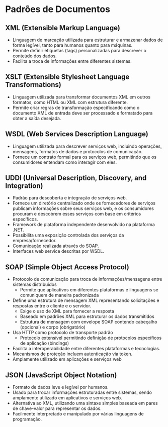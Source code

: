# Padrões de Documentos

## XML (Extensible Markup Language)

- Linguagem de marcação utilizada para estruturar e armazenar dados de forma legível, tanto para humanos quanto para máquinas.
- Permite definir etiquetas (tags) personalizadas para descrever o conteúdo dos dados.
- Facilita a troca de informações entre diferentes sistemas.

## XSLT (Extensible Stylesheet Language Transformations)

- Linguagem utilizada para transformar documentos XML em outros formatos, como HTML ou XML com estrutura diferente.
- Permite criar regras de transformação especificando como o documento XML de entrada deve ser processado e formatado para obter a saída desejada.

## WSDL (Web Services Description Language)

- Linguagem utilizada para descrever serviços web, incluindo operações, mensagens, formatos de dados e protocolos de comunicação.
- Fornece um contrato formal para os serviços web, permitindo que os consumidores entendam como interagir com eles.

## UDDI (Universal Description, Discovery, and Integration)

- Padrão para descoberta e integração de serviços web.
- Fornece um diretório centralizado onde os fornecedores de serviços publicam informações sobre seus serviços web, e os consumidores procuram e descobrem esses serviços com base em critérios específicos.
- Framework de plataforma independente desenvolvido na plataforma .NET.
- Possibilita uma exposição controlada dos serviços da empresa/fornecedor.
- Comunicação realizada através do SOAP.
- Interfaces web service descritas por WSDL.

## SOAP (Simple Object Access Protocol)

- Protocolo de comunicação para troca de informações/mensagens entre sistemas distribuídos
  - Permite que aplicativos em diferentes plataformas e linguagens se comuniquem de maneira padronizada
- Define uma estrutura de mensagem XML representando solicitações e respostas entre o cliente e o servidor.
  - Exige o uso de XML para fornecer a resposta
  - Baseado em padrões XML para estruturar os dados transmitidos
  - Estrutura de mensagem com envelope SOAP contendo cabeçalho (opcional) e corpo (obrigatório)
- Usa HTTP como protocolo de transporte padrão
  - Protocolo extensível permitindo definição de protocolos específicos de aplicação (bindings)
- Facilita a interoperabilidade entre diferentes plataformas e tecnologias.
- Mecanismos de proteção incluem autenticação via token.
- Amplamente utilizado em aplicações e serviços web

## JSON (JavaScript Object Notation)

- Formato de dados leve e legível por humanos.
- Usado para trocar informações estruturadas entre sistemas, sendo amplamente utilizado em aplicativos e serviços web.
- Alternativa ao XML, utilizando uma sintaxe simples baseada em pares de chave-valor para representar os dados.
- Facilmente interpretado e manipulado por várias linguagens de programação.
